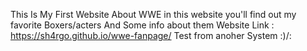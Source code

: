 This Is My First Website About WWE
in this website you'll find out my favorite Boxers/acters And Some info about them
Website Link :
https://sh4rgo.github.io/wwe-fanpage/
Test from anoher System
:)/:
